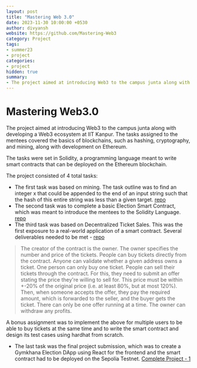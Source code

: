 ```yaml
---
layout: post
title: "Mastering Web 3.0"
date: 2023-11-30 10:00:00 +0530
author: divyansh
website: https://github.com/Mastering-Web3
category: Project
tags:
- summer23
- project
categories:
- project
hidden: true
summary:
- The project aimed at introducing Web3 to the campus junta along with developing a Web3 ecosystem at IIT Kanpur.
---
```


# Mastering Web3.0

The project aimed at introducing Web3 to the campus junta along with developing a Web3 ecosystem at IIT Kanpur. The tasks assigned to the mentees covered the basics of blockchains, such as hashing, cryptography, and mining, along with development on Ethereum.

The tasks were set in Solidity, a programming language meant to write smart contracts that can be deployed on the Ethereum blockchain. 

The project consisted of 4 total tasks:
- The first task was based on mining. The task outline was to find an integer x that could be appended to the end of an input string such that the hash of this entire string was less than a given target. [repo](https://github.com/Mastering-Web3/assignment1-mining-hash-brow)
- The second task was to complete a basic Election Smart Contract, which was meant to introduce the mentees to the Solidity Language. [repo](https://github.com/Mastering-Web3/assignment-2--solidity-hash-brow)
- The third task was based on Decentralized Ticket Sales. This was the first exposure to a real-world application of a smart contract. Several deliverables needed to be met - [repo](https://github.com/Mastering-Web3/assignment-3a-hash-brow)
> The creator of the contract is the owner.
The owner specifies the number and price of the tickets.
People can buy tickets directly from the contract.
Anyone can validate whether a given address owns a ticket.
One person can only buy one ticket.
People can sell their tickets through the contract. For this, they need to submit an offer stating the price they're willing to sell for. This price must be within +-20% of the original price (i.e. at least 80%, but at most 120%). Then, when someone accepts the offer, they pay the required amount, which is forwarded to the seller, and the buyer gets the ticket.
There can only be one offer running at a time.
The owner can withdraw any profits.

A bonus assignment was to implement the above for multiple users to be able to buy tickets at the same time and to write the smart contract and design its test cases using hardhat from scratch.

- The last task was the final project submission, which was to create a Gymkhana Election DApp using React for the frontend and the smart contract had to be deployed on the Sepolia Testnet. [Complete Project - 1](https://github.com/surya2003-real/Gymkhana-election-dapp)

